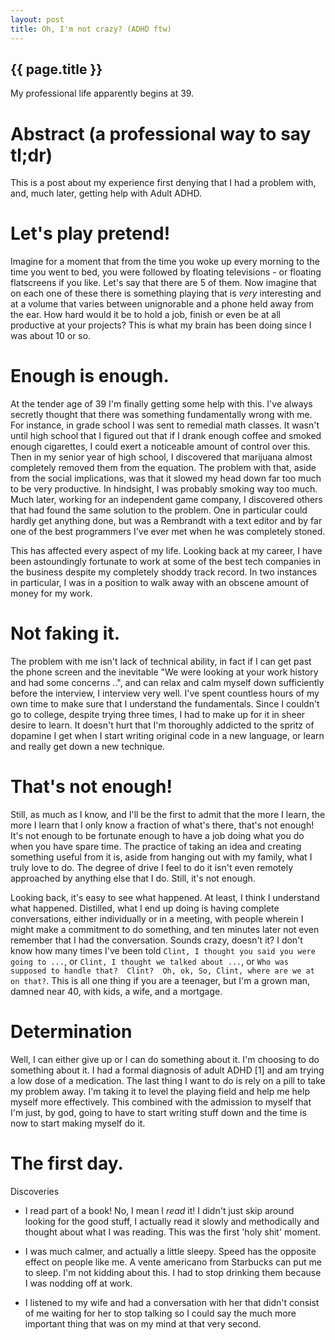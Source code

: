 ```yaml
---
layout: post
title: Oh, I'm not crazy? (ADHD ftw)
---
```


{{ page.title }}
---

<p class="meta">
My professional life apparently begins at 39.
</p>

# Abstract (a professional way to say tl;dr)

This is a post about my experience first denying that I had a problem with, and, much later, getting help with Adult ADHD.

# Let's play pretend!

Imagine for a moment that from the time you woke up every morning to the time you went to bed, you were followed by floating televisions - or floating flatscreens if you like.  Let's say that there are 5 of them.  Now imagine that on each one of these there is something playing that is *very* interesting and at a volume that varies between unignorable and a phone held away from the ear.  How hard would it be to hold a job, finish or even be at all productive at your projects?  This is what my brain has been doing since I was about 10 or so.

# Enough is enough.

At the tender age of 39 I'm finally getting some help with this.  I've always secretly thought that there was something fundamentally wrong with me.  For instance, in grade school I was sent to remedial math classes.  It wasn't until high school that I figured out that if I drank enough coffee and smoked enough cigarettes, I could exert a noticeable amount of control over this.  Then in my senior year of high school, I discovered that marijuana almost completely removed them from the equation.  The problem with that, aside from the social implications, was that it slowed my head down far too much to be very productive.  In hindsight, I was probably smoking way too much.  Much later, working for an independent game company, I discovered others that had found the same solution to the problem.  One in particular could hardly get anything done, but was a Rembrandt with a text editor and by far one of the best programmers I've ever met when he was completely stoned.

This has affected every aspect of my life.  Looking back at my career, I have been astoundingly fortunate to work at some of the best tech companies in the business despite my completely shoddy track record.  In two instances in particular, I was in a position to walk away with an obscene amount of money for my work.

# Not faking it.

The problem with me isn't lack of technical ability, in fact if I can get past the phone screen and the inevitable "We were looking at your work history and had some concerns ..", and can relax and calm myself down sufficiently before the interview, I interview very well.  I've spent countless hours of my own time to make sure that I understand the fundamentals.  Since I couldn't go to college, despite trying three times, I had to make up for it in sheer desire to learn.  It doesn't hurt that I'm thoroughly addicted to the spritz of dopamine I get when I start writing original code in a new language, or learn and really get down a new technique.

# That's not enough!

Still, as much as I know, and I'll be the first to admit that the more I learn, the more I learn that I only know a fraction of what's there, that's not enough!  It's not enough to be fortunate enough to have a job doing what you do when you have spare time.  The practice of taking an idea and creating something useful from it is, aside from hanging out with my family, what I truly love to do.  The degree of drive I feel to do it isn't even remotely approached by anything else that I do.  Still, it's not enough.

Looking back, it's easy to see what happened.  At least, I think I understand what happened.  Distilled, what I end up doing is having complete conversations, either individually or in a meeting, with people wherein I might make a commitment to do something, and ten minutes later not even remember that I had the conversation.  Sounds crazy, doesn't it?  I don't know how many times I've been told `Clint, I thought you said you were going to ...`, or `Clint, I thought we talked about ...`, or `Who was supposed to handle that?  Clint?  Oh, ok, So, Clint, where are we at on that?`.  This is all one thing if you are a teenager, but I'm a grown man, damned near 40, with kids, a wife, and a mortgage.

# Determination

Well, I can either give up or I can do something about it.  I'm choosing to do something about it.  I had a formal diagnosis of adult ADHD [1] and am trying a low dose of a medication.  The last thing I want to do is rely on a pill to take my problem away.  I'm taking it to level the playing field and help me help myself more effectively.  This combined with the admission to myself that I'm just, by god, going to have to start writing stuff down and the time is now to start making myself do it.

# The first day.

Discoveries

+ I read part of a book!  No, I mean I *read* it!  I didn't just skip around looking for the good stuff, I actually read it slowly and methodically and thought about what I was reading.  This was the first 'holy shit' moment.

+ I was much calmer, and actually a little sleepy.  Speed has the opposite effect on people like me.  A vente americano from Starbucks can put me to sleep. I'm not kidding about this.  I had to stop drinking them because I was nodding off at work.

+ I listened to my wife and had a conversation with her that didn't consist of me waiting for her to stop talking so I could say the much more important thing that was on my mind at that very second.
